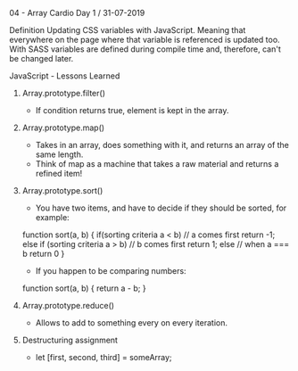 04 - Array Cardio Day 1 / 31-07-2019

Definition
    Updating CSS variables with JavaScript. Meaning that everywhere on the page
    where that variable is referenced is updated too.
    With SASS variables are defined during compile time and, therefore, can't be changed
    later.

JavaScript - Lessons Learned
1) Array.prototype.filter()
    - If condition returns true, element is kept in the array.

3) Array.prototype.map()
    - Takes in an array, does something with it, and returns an array of the same length.
    - Think of map as a machine that takes a raw material and returns a refined item!

3) Array.prototype.sort()
    - You have two items, and have to decide if they should be sorted, for example:
    
    function sort(a, b) {
        if(sorting criteria a < b) // a comes first
            return -1;
        else if (sorting criteria a > b) // b comes first
            return 1;
        else // when a === b
            return 0
    }

    - If you happen to be comparing numbers:

    function sort(a, b) {
        return a - b;
    }

4) Array.prototype.reduce()
    - Allows to add to something every on every iteration.

5) Destructuring assignment
    - let [first, second, third] = someArray;